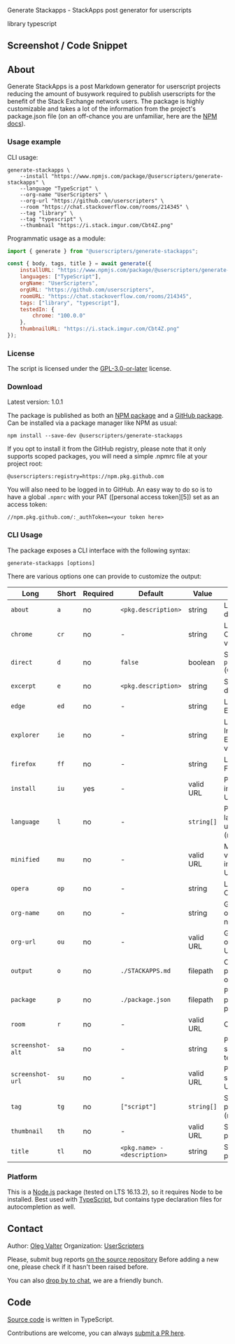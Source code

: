 Generate Stackapps - StackApps post generator for userscripts

library typescript

<!-- thumbnail: https://i.stack.imgur.com/Cbt4Z.png -->
<!-- version: 1.0.1 -->
<!-- tag: library -->
<!-- excerpt: Tired of writing Stack Apps posts by hand? With Generate StackApps you can focus on what's really important — userscripts and delegate the busywork to automation. -->

## Screenshot / Code Snippet

## About

Generate StackApps is a post Markdown generator for userscript projects reducing the amount of busywork required to publish userscripts for the benefit of the Stack Exchange network users. The package is highly customizable and takes a lot of the information from the project's package.json file (on an off-chance you are unfamiliar, here are the [NPM docs](https://docs.npmjs.com/creating-a-package-json-file)).

### Usage example

CLI usage:

```shell
generate-stackapps \
    --install "https://www.npmjs.com/package/@userscripters/generate-stackapps" \
    --language "TypeScript" \
    --org-name "UserScripters" \
    --org-url "https://github.com/userscripters" \
    --room "https://chat.stackoverflow.com/rooms/214345" \
    --tag "library" \
    --tag "typescript" \
    --thumbnail "https://i.stack.imgur.com/Cbt4Z.png"
```

Programmatic usage as a module:

```javascript
import { generate } from "@userscripters/generate-stackapps";

const { body, tags, title } = await generate({
    installURL: "https://www.npmjs.com/package/@userscripters/generate-stackapps",
    languages: ["TypeScript"],
    orgName: "UserScripters",
    orgURL: "https://github.com/userscripters",
    roomURL: "https://chat.stackoverflow.com/rooms/214345",
    tags: ["library", "typescript"],
    testedIn: {
        chrome: "100.0.0"
    },
    thumbnailURL: "https://i.stack.imgur.com/Cbt4Z.png"
});
```

### License

The script is licensed under the [GPL-3.0-or-later](https://spdx.org/licenses/GPL-3.0-or-later) license.

### Download

Latest version: 1.0.1

The package is published as both an [NPM package](https://www.npmjs.com/package/@userscripters/generate-stackapps) and a [GitHub package](https://github.com/userscripters/generate-stackapps/packages/1408794). Can be installed via a package manager like NPM as usual:

```shell
npm install --save-dev @userscripters/generate-stackapps
```

If you opt to install it from the GitHub registry, please note that it only supports scoped packages, you will need a simple .npmrc file at your project root:

```npmrc
@userscripters:registry=https://npm.pkg.github.com
```

You will also need to be logged in to GitHub. An easy way to do so is to have a global `.npmrc` with your PAT ([personal access token][5]) set as an access token:

```npmrc
//npm.pkg.github.com/:_authToken=<your token here>
```

### CLI Usage

The package exposes a CLI interface with the following syntax:

```
generate-stackapps [options]
```

There are various options one can provide to customize the output:

| Long             | Short | Required | Default                      | Value      | Description                                |
| ---------------- | ----- | -------- | ---------------------------- | ---------- | ------------------------------------------ |
| `about`          | `a`   | no       | `<pkg.description>`          | string     | Long project description                   |
| `chrome`         | `cr`  | no       | -                            | string     | Last tested Chrome version                 |
| `direct`         | `d`   | no       | `false`                      | boolean    | Send output to `process.stdout` (CLI-only) |
| `excerpt`        | `e`   | no       | `<pkg.description>`          | string     | Short project description                  |
| `edge`           | `ed`  | no       | -                            | string     | Last tested Edge version                   |
| `explorer`       | `ie`  | no       | -                            | string     | Last tested Internet Explorer version      |
| `firefox`        | `ff`  | no       | -                            | string     | Last tested Firefox version                |
| `install`        | `iu`  | yes      | -                            | valid URL  | Project installation URL                   |
| `language`       | `l`   | no       | -                            | `string[]` | Programming languages used (repeatable)    |
| `minified`       | `mu`  | no       | -                            | valid URL  | Minified version installation URL          |
| `opera`          | `op`  | no       | -                            | string     | Last tested Opera version                  |
| `org-name`       | `on`  | no       | -                            | string     | GitHub organization name                   |
| `org-url`        | `ou`  | no       | -                            | valid URL  | GitHub organization URL                    |
| `output`         | `o`   | no       | `./STACKAPPS.md`             | filepath   | Output file path (CLI-only)                |
| `package`        | `p`   | no       | `./package.json`             | filepath   | Path to project's package.json             |
| `room`           | `r`   | no       | -                            | valid URL  | Chat room URL                              |
| `screenshot-alt` | `sa`  | no       | -                            | string     | Project screenshot alt text                |
| `screenshot-url` | `su`  | no       | -                            | valid URL  | Project screenshot URL                     |
| `tag`            | `tg`  | no       | `["script"]`                 | `string[]` | StackApps post tag (repeatable)            |
| `thumbnail`      | `th`  | no       | -                            | valid URL  | StackApps post thumbnail                   |
| `title`          | `tl`  | no       | `<pkg.name> - <description>` | string     | StackApps post title                       |

### Platform

This is a [Node.js](https://nodejs.org/en/) package (tested on LTS 16.13.2), so it requires Node to be installed.
Best used with [TypeScript](https://www.typescriptlang.org/download), but contains type declaration files for autocompletion as well.

## Contact

Author: [Oleg Valter](https://stackoverflow.com/users/11407695)
Organization: [UserScripters](https://github.com/userscripters)

Please, submit bug reports [on the source repository](https://github.com/userscripters/generate-stackapps/issues)
Before adding a new one, please check if it hasn't been raised before.

You can also [drop by to chat](https://chat.stackoverflow.com/rooms/214345), we are a friendly bunch.

## Code

[Source code](https://github.com/userscripters/generate-stackapps/blob/master/src/index.ts) is written in TypeScript.

Contributions are welcome, you can always [submit a PR here](https://github.com/userscripters/generate-stackapps/pulls).
